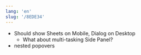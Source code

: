 ```yaml
---
lang: 'en'
slug: '/8EDE34'
---
```


- Should show Sheets on Mobile, Dialog on Desktop
  - What about multi-tasking Side Panel?
- nested popovers

